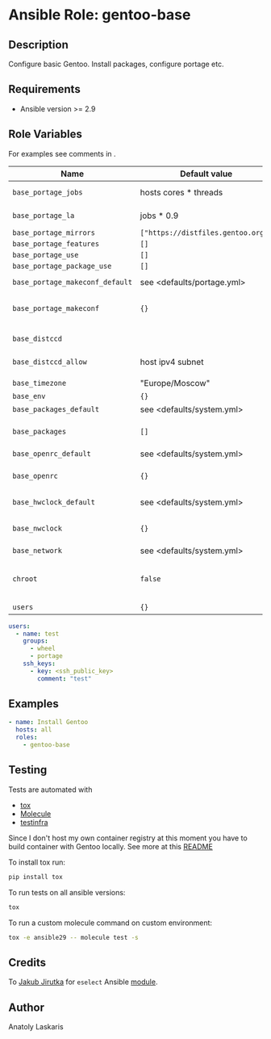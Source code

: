 # Ansible Role: gentoo-base

## Description

Configure basic Gentoo. Install packages, configure portage etc.

## Requirements

- Ansible version >= 2.9

## Role Variables

For examples see comments in <defaults>.

| Name | Default value | Description |
| ---- | ------------- | ----------- |
| `base_portage_jobs` | hosts cores * threads | used in `MAKEOPTS` and emerge opts |
| `base_portage_la` | jobs * 0.9 | load average, used in `MAKEOPTS` and emerge opts |
| `base_portage_mirrors` | `["https://distfiles.gentoo.org"]` | |
| `base_portage_features` | `[]` | |
| `base_portage_use` | `[]` | |
| `base_portage_package_use` | `[]` | |
| `base_portage_makeconf_default` | see <defaults/portage.yml> | used to construct `/etc/portage/make.conf` |
| `base_portage_makeconf` | `{}` | host/group vars, will be merged with `base_portage_makeconf_default` |
|||
| `base_distccd` | | distccd config, see <defaults/distcc.yml> |
| `base_distccd_allow` | host ipv4 subnet | list of ips/subnets allowed to connect to distccd |
|||
| `base_timezone` | "Europe/Moscow" | |
| `base_env` | `{}` | variables to set with eselect |
| `base_packages_default` | see <defaults/system.yml> | list of packages to install |
| `base_packages` | `[]` | list of packages to install, will be added to `base_packages_default` |
| `base_openrc_default` | see <defaults/system.yml> | used to construct `/etc/rc.conf` |
| `base_openrc` | `{}` | host/group vars, will be merged with `base_openrc_default` |
| `base_hwclock_default` | see <defaults/system.yml> | used to construct `/etc/conf.d/hwclock` |
| `base_nwclock` | `{}` | host/group vars, will be merged with `base_hwclock_default` |
| `base_network` | see <defaults/system.yml> |
| `chroot` | `false` | whether system this host is running again is in chroot - if `true` some services will not be restarted |
| `users` | `{}` | map of users, see below |

```yaml
users:
  - name: test
    groups:
      - wheel
      - portage
    ssh_keys:
      - key: <ssh_public_key>
        comment: "test"
```

## Examples
```yaml
- name: Install Gentoo
  hosts: all
  roles:
    - gentoo-base
```

## Testing
Tests are automated with

- [tox](https://tox.readthedocs.io/en/latest/)
- [Molecule](http://molecule.readthedocs.org/en/latest/)
- [testinfra](https://testinfra.readthedocs.io/en/latest/index.html)

Since I don't host my own container registry at this moment you have to build container with Gentoo locally. See more at this [README](../../dockerfiles/)

To install tox run:
```sh
pip install tox
```

To run tests on all ansible versions:
```sh
tox
```

To run a custom molecule command on custom environment:
```sh
tox -e ansible29 -- molecule test -s
```

## Credits
To [Jakub Jirutka](https://github.com/jirutka) for `eselect` Ansible [module](https://github.com/gentoo-ansible/role-base/blob/master/library/eselect]).

## Author
Anatoly Laskaris
